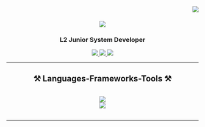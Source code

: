 <img align="right" src="https://visitor-badge.laobi.icu/badge?page_id=matthew-gernale.matthew-gernale" />

<h1 align="center">
  <img src="https://readme-typing-svg.herokuapp.com/?font=Righteous&size=35&center=true&vCenter=true&width=500&height=70&duration=3000&lines=Hi+there+👋;I'm+Matt!" />
</h1>

<h3 align="center">L2 Junior System Developer</h3>

<div align="center">
  <a href="mailto:matthewgernale26@gmail.com">
    <img src="https://img.shields.io/badge/Gmail-FFFFFF?style=for-the-badge&logo=gmail&logoColor=red" />
  </a>
  <a href="https://www.linkedin.com/in/john-matthew-gernale-baa2b4299/">
    <img src="https://img.shields.io/badge/LinkedIn-0077B5?style=for-the-badge&logo=linkedin&logoColor=white" target="_blank" />
  </a>
  <a href="https://matthew-gernale.github.io/gernale-portfolio/">
    <img src="https://img.shields.io/badge/Portfolio-FF3562?style=for-the-badge&logo=todoist&logoColor=white" target="_blank" />
  </a>
</div>

<hr />

<h2 align="center">⚒️ Languages-Frameworks-Tools ⚒️</h2>
<br />
<div align="center">
  <img src="https://skillicons.dev/icons?i=cs,js,java,php,cpp,dotnet,wasm,react,tailwind,bootstrap,css,html" /><br />
  <img src="https://skillicons.dev/icons?i=git,github,bash,postman,regex,visualstudio,vscode,figma,mysql,eclipse,arduino,ps" />
</div>

<br />
<hr />
